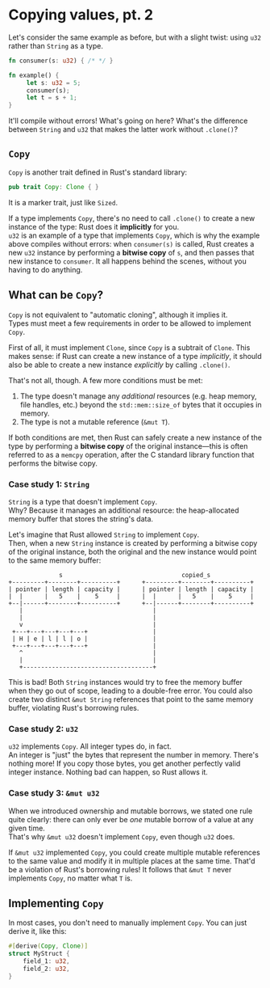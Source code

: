 # Copying values, pt. 2

Let's consider the same example as before, but with a slight twist: using `u32` rather than `String` as a type.

```rust
fn consumer(s: u32) { /* */ }

fn example() {
     let s: u32 = 5;
     consumer(s);
     let t = s + 1;
}
```

It'll compile without errors! What's going on here? What's the difference between `String` and `u32`
that makes the latter work without `.clone()`?

## `Copy`

`Copy` is another trait defined in Rust's standard library:

```rust
pub trait Copy: Clone { }
```

It is a marker trait, just like `Sized`.

If a type implements `Copy`, there's no need to call `.clone()` to create a new instance of the type:
Rust does it **implicitly** for you.\
`u32` is an example of a type that implements `Copy`, which is why the example above compiles without errors:
when `consumer(s)` is called, Rust creates a new `u32` instance by performing a **bitwise copy** of `s`,
and then passes that new instance to `consumer`. It all happens behind the scenes, without you having to do anything.

## What can be `Copy`?

`Copy` is not equivalent to "automatic cloning", although it implies it.\
Types must meet a few requirements in order to be allowed to implement `Copy`.

First of all, it must implement `Clone`, since `Copy` is a subtrait of `Clone`.
This makes sense: if Rust can create a new instance of a type _implicitly_, it should
also be able to create a new instance _explicitly_ by calling `.clone()`.

That's not all, though. A few more conditions must be met:

1. The type doesn't manage any _additional_ resources (e.g. heap memory, file handles, etc.) beyond the `std::mem::size_of`
   bytes that it occupies in memory.
2. The type is not a mutable reference (`&mut T`).

If both conditions are met, then Rust can safely create a new instance of the type by performing a **bitwise copy**
of the original instance—this is often referred to as a `memcpy` operation, after the C standard library function
that performs the bitwise copy.

### Case study 1: `String`

`String` is a type that doesn't implement `Copy`.\
Why? Because it manages an additional resource: the heap-allocated memory buffer that stores the string's data.

Let's imagine that Rust allowed `String` to implement `Copy`.\
Then, when a new `String` instance is created by performing a bitwise copy of the original instance, both the original
and the new instance would point to the same memory buffer:

```text
              s                                 copied_s
+---------+--------+----------+      +---------+--------+----------+
| pointer | length | capacity |      | pointer | length | capacity |
|  |      |   5    |    5     |      |  |      |   5    |    5     |
+--|------+--------+----------+      +--|------+--------+----------+
   |                                    |
   |                                    |
   v                                    |
 +---+---+---+---+---+                  |
 | H | e | l | l | o |                  |
 +---+---+---+---+---+                  |
   ^                                    |
   |                                    |
   +------------------------------------+
```

This is bad!
Both `String` instances would try to free the memory buffer when they go out of scope,
leading to a double-free error.
You could also create two distinct `&mut String` references that point to the same memory buffer,
violating Rust's borrowing rules.

### Case study 2: `u32`

`u32` implements `Copy`. All integer types do, in fact.\
An integer is "just" the bytes that represent the number in memory. There's nothing more!
If you copy those bytes, you get another perfectly valid integer instance.
Nothing bad can happen, so Rust allows it.

### Case study 3: `&mut u32`

When we introduced ownership and mutable borrows, we stated one rule quite clearly: there
can only ever be _one_ mutable borrow of a value at any given time.\
That's why `&mut u32` doesn't implement `Copy`, even though `u32` does.

If `&mut u32` implemented `Copy`, you could create multiple mutable references to
the same value and modify it in multiple places at the same time.
That'd be a violation of Rust's borrowing rules!
It follows that `&mut T` never implements `Copy`, no matter what `T` is.

## Implementing `Copy`

In most cases, you don't need to manually implement `Copy`.
You can just derive it, like this:

```rust
#[derive(Copy, Clone)]
struct MyStruct {
    field_1: u32,
    field_2: u32,
}
```
